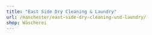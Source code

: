 ```yaml
---
title: "East Side Dry Cleaning & Laundry"
url: /manchester/east-side-dry-cleaning-und-laundry/
shop: Wäscherei
---
```

